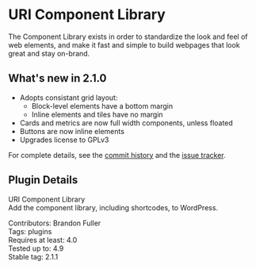 # URI Component Library

The Component Library exists in order to standardize the look and feel of web elements, and make it fast and simple to build webpages that look great and stay on-brand.

## What's new in 2.1.0

* Adopts consistant grid layout:
    * Block-level elements have a bottom margin
    * Inline elements and tiles have no margin
* Cards and metrics are now full width components, unless floated
* Buttons are now inline elements
* Upgrades license to GPLv3

For complete details, see the [commit history](https://github.com/uriweb/uri-component-library/pull/50/commits) and the [issue tracker](https://github.com/uriweb/uri-component-library/issues). 

## Plugin Details

URI Component Library  
Add the component library, including shortcodes, to WordPress.  

Contributors: Brandon Fuller  
Tags: plugins  
Requires at least: 4.0  
Tested up to: 4.9  
Stable tag: 2.1.1  